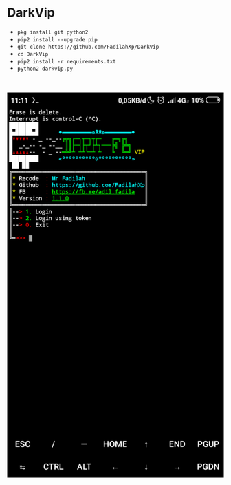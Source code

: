 # DarkVip

<ul>
<li><code>pkg install git python2</code></li>
<li><code>pip2 install --upgrade pip</code></li>
<li><code>git clone https://github.com/FadilahXp/DarkVip</code></li>
<li><code>cd DarkVip</code></li>
<li><code>pip2 install -r requirements.txt</code></li>
<li><code>python2 darkvip.py</code></li>
</ul>
<br />
<br />
<img src="https://github.com/FadilahXp/DarkVip/raw/master/Screenshot_2020-09-10-11-11-48-801_com.termux.png" />

